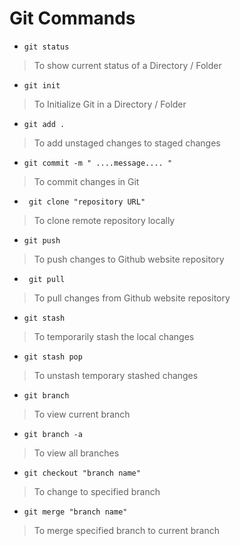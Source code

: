 # Git Commands


+ ``` git status ```
> To show current status of a Directory / Folder

+ ``` git init ```
> To Initialize Git in a Directory / Folder

+ ``` git add . ```
> To add unstaged changes to staged changes

+ ``` git commit -m " ....message.... " ```
> To commit changes in Git

+ ``` git clone "repository URL"```
> To clone remote repository locally

+ ``` git push ```
> To push changes to Github website repository

+ ``` git pull```
> To pull changes from Github website repository

+ ``` git stash ```
> To temporarily stash the local changes

+ ``` git stash pop ```
> To unstash temporary stashed changes

+ ``` git branch ```
> To view current branch 

+ ``` git branch -a ```
> To view all branches

+ ``` git checkout "branch name" ```
> To change to specified branch

+ ``` git merge "branch name" ```
> To merge specified branch to current branch
